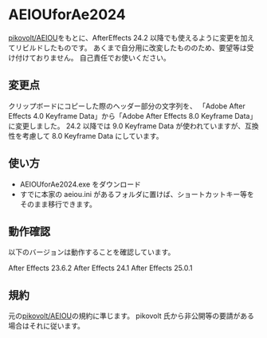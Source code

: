 # AEIOUforAe2024

[pikovolt/AEIOU](https://github.com/pikovolt/AEIOU)をもとに、AfterEffects 24.2 以降でも使えるように変更を加えてリビルドしたものです。
あくまで自分用に改変したもののため、要望等は受け付けておりません。
自己責任でお使いください。

## 変更点

クリップボードにコピーした際のヘッダー部分の文字列を、
「Adobe After Effects 4.0 Keyframe Data」から「Adobe After Effects 8.0 Keyframe Data」に変更しました。
24.2 以降では 9.0 Keyframe Data が使われていますが、互換性を考慮して 8.0 Keyframe Data にしています。

## 使い方

- AEIOUforAe2024.exe をダウンロード
- すでに本家の aeiou.ini があるフォルダに置けば、ショートカットキー等をそのまま移行できます。

## 動作確認

以下のバージョンは動作することを確認しています。

After Effects 23.6.2
After Effects 24.1
After Effects 25.0.1

## 規約

元の[pikovolt/AEIOU](https://github.com/pikovolt/AEIOU)の規約に準じます。
pikovolt 氏から非公開等の要請がある場合はそれに従います。
